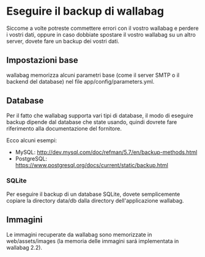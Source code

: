 Eseguire il backup di wallabag
==============================

Siccome a volte potreste commettere errori con il vostro wallabag e
perdere i vostri dati, oppure in caso dobbiate spostare il vostro
wallabag su un altro server, dovete fare un backup dei vostri dati.

Impostazioni base
-----------------

wallabag memorizza alcuni parametri base (come il server SMTP o il
backend del database) nel file app/config/parameters.yml.

Database
--------

Per il fatto che wallabag supporta vari tipi di database, il modo di
eseguire backup dipende dal database che state usando, quindi dovrete
fare riferimento alla documentazione del fornitore.

Ecco alcuni esempi:

-   MySQL: <http://dev.mysql.com/doc/refman/5.7/en/backup-methods.html>
-   PostgreSQL:
    <https://www.postgresql.org/docs/current/static/backup.html>

### SQLite

Per eseguire il backup di un database SQLite, dovete semplicemente
copiare la directory data/db dalla directory dell'applicazione wallabag.

Immagini
--------

Le immagini recuperate da wallabag sono memorizzate in web/assets/images
(la memoria delle immagini sará implementata in wallabag 2.2).
